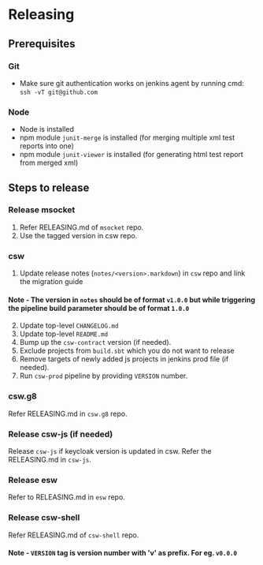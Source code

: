 # Releasing

## Prerequisites

### Git
* Make sure git authentication works on jenkins agent by running cmd: `ssh -vT git@github.com`

### Node
* Node is installed
* npm module `junit-merge` is installed (for merging multiple xml test reports into one)
* npm module `junit-viewer` is installed (for generating html test report from merged xml)

## Steps to release

### Release msocket
1. Refer RELEASING.md of `msocket` repo.
2. Use the tagged version in csw repo.
    
### csw
1. Update release notes (`notes/<version>.markdown`) in `csw` repo and link the migration guide
#### Note - The version in `notes` should be of format `v1.0.0` but while triggering the pipeline build parameter should be of format `1.0.0` 
2. Update top-level `CHANGELOG.md`
3. Update top-level `README.md`
4. Bump up the `csw-contract` version (if needed). 
5. Exclude projects from `build.sbt` which you do not want to release
6. Remove targets of newly added js projects in jenkins prod file (if needed).  
7. Run `csw-prod` pipeline by providing `VERSION` number.

### csw.g8
Refer RELEASING.md in `csw.g8` repo.

### Release csw-js (if needed)
Release `csw-js` if keycloak version is updated in csw. Refer the RELEASING.md in `csw-js`.

### Release esw
Refer to RELEASING.md in `esw` repo.

### Release csw-shell
Refer RELEASING.md of `csw-shell` repo.

#### Note - `VERSION` tag is version number with 'v' as prefix. For eg. `v0.0.0`
